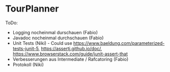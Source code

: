 # TourPlanner


ToDo:
* Logging nocheinmal durschauen (Fabio)
* Javadoc nocheinmal durchschauen (Fabio)
* Unit Tests (Niki) - Could use https://www.baeldung.com/parameterized-tests-junit-5, https://assertj.github.io/doc/, https://www.browserstack.com/guide/junit-assert-that
* Verbesserungen aus Intermediate / Rafcatoring (Fabio)
* Protokoll (Niki)